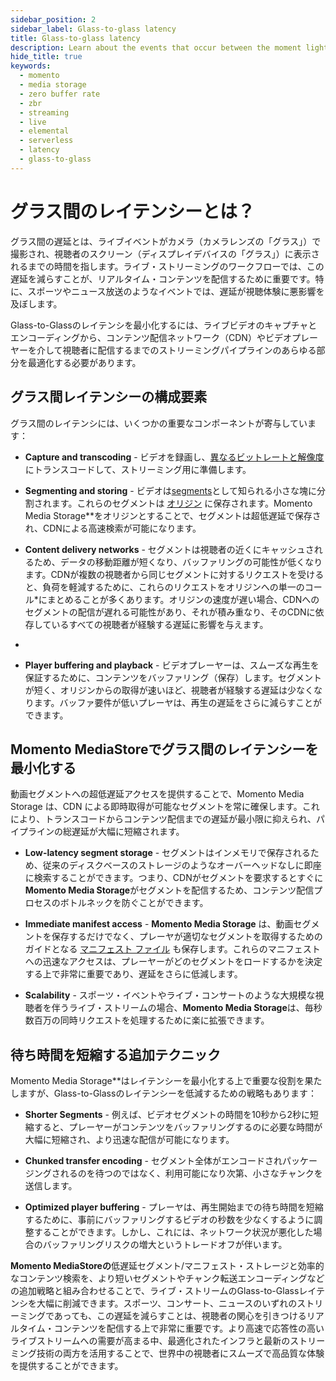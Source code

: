 ```yaml
---
sidebar_position: 2
sidebar_label: Glass-to-glass latency
title: Glass-to-glass latency
description: Learn about the events that occur between the moment light hits the glass of a camera sensor and the moment the image is displayed on your screen.
hide_title: true
keywords:
  - momento
  - media storage
  - zero buffer rate
  - zbr
  - streaming
  - live
  - elemental
  - serverless
  - latency
  - glass-to-glass
---
```


# グラス間のレイテンシーとは？

グラス間の遅延とは、ライブイベントがカメラ（カメラレンズの「グラス」）で撮影され、視聴者のスクリーン（ディスプレイデバイスの「グラス」）に表示されるまでの時間を指します。ライブ・ストリーミングのワークフローでは、この遅延を減らすことが、リアルタイム・コンテンツを配信するために重要です。特に、スポーツやニュース放送のようなイベントでは、遅延が視聴体験に悪影響を及ぼします。

Glass-to-Glassのレイテンシを最小化するには、ライブビデオのキャプチャとエンコーディングから、コンテンツ配信ネットワーク（CDN）やビデオプレーヤーを介して視聴者に配信するまでのストリーミングパイプラインのあらゆる部分を最適化する必要があります。

## グラス間レイテンシーの構成要素

グラス間のレイテンシには、いくつかの重要なコンポーネントが寄与しています：

* **Capture and transcoding** - ビデオを録画し、[異なるビットレートと解像度](/media-storage/core-concepts/abr-ladder)にトランスコードして、ストリーミング用に準備します。

* **Segmenting and storing** - ビデオは[segments](/media-storage/core-concepts/segments)として知られる小さな塊に分割されます。これらのセグメントは [オリジン](/media-storage/core-concepts/origin) に保存されます。Momento Media Storage**をオリジンとすることで、セグメントは超低遅延で保存され、CDNによる高速検索が可能になります。

* **Content delivery networks** - セグメントは視聴者の近くにキャッシュされるため、データの移動距離が短くなり、バッファリングの可能性が低くなります。CDNが複数の視聴者から同じセグメントに対するリクエストを受けると、負荷を軽減するために、これらのリクエストをオリジンへの単一のコール*にまとめることが多くあります。オリジンの速度が遅い場合、CDNへのセグメントの配信が遅れる可能性があり、それが積み重なり、そのCDNに依存しているすべての視聴者が経験する遅延に影響を与えます。
*
* **Player buffering and playback** - ビデオプレーヤーは、スムーズな再生を保証するために、コンテンツをバッファリング（保存）します。セグメントが短く、オリジンからの取得が速いほど、視聴者が経験する遅延は少なくなります。バッファ要件が低いプレーヤは、再生の遅延をさらに減らすことができます。

## Momento MediaStoreでグラス間のレイテンシーを最小化する

動画セグメントへの超低遅延アクセスを提供することで、Momento Media Storage は、CDN による即時取得が可能なセグメントを常に確保します。これにより、トランスコードからコンテンツ配信までの遅延が最小限に抑えられ、パイプラインの総遅延が大幅に短縮されます。

* **Low-latency segment storage** - セグメントはインメモリで保存されるため、従来のディスクベースのストレージのようなオーバーヘッドなしに即座に検索することができます。つまり、CDNがセグメントを要求するとすぐに**Momento Media Storage**がセグメントを配信するため、コンテンツ配信プロセスのボトルネックを防ぐことができます。

* **Immediate manifest access** - **Momento Media Storage** は、動画セグメントを保存するだけでなく、プレーヤが適切なセグメントを取得するためのガイドとなる [マニフェスト ファイル](/media-storage/performance/adaptive-bitrates/hls) も保存します。これらのマニフェストへの迅速なアクセスは、プレーヤーがどのセグメントをロードするかを決定する上で非常に重要であり、遅延をさらに低減します。

* **Scalability** - スポーツ・イベントやライブ・コンサートのような大規模な視聴者を伴うライブ・ストリームの場合、**Momento Media Storage**は、毎秒数百万の同時リクエストを処理するために楽に拡張できます。

## 待ち時間を短縮する追加テクニック

Momento Media Storage**はレイテンシーを最小化する上で重要な役割を果たしますが、Glass-to-Glassのレイテンシーを低減するための戦略もあります：

* **Shorter Segments** - 例えば、ビデオセグメントの時間を10秒から2秒に短縮すると、プレーヤーがコンテンツをバッファリングするのに必要な時間が大幅に短縮され、より迅速な配信が可能になります。

* **Chunked transfer encoding** - セグメント全体がエンコードされパッケージングされるのを待つのではなく、利用可能になり次第、小さなチャンクを送信します。

* **Optimized player buffering** - プレーヤは、再生開始までの待ち時間を短縮するために、事前にバッファリングするビデオの秒数を少なくするように調整することができます。しかし、これには、ネットワーク状況が悪化した場合のバッファリングリスクの増大というトレードオフが伴います。

**Momento MediaStoreの**低遅延セグメント/マニフェスト・ストレージと効率的なコンテンツ検索を、より短いセグメントやチャンク転送エンコーディングなどの追加戦略と組み合わせることで、ライブ・ストリームのGlass-to-Glassレイテンシを大幅に削減できます。スポーツ、コンサート、ニュースのいずれのストリーミングであっても、この遅延を減らすことは、視聴者の関心を引きつけるリアルタイム・コンテンツを配信する上で非常に重要です。より高速で応答性の高いライブストリームへの需要が高まる中、最適化されたインフラと最新のストリーミング技術の両方を活用することで、世界中の視聴者にスムーズで高品質な体験を提供することができます。
